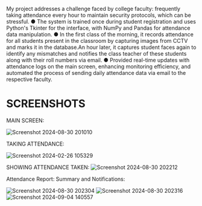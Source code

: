My project addresses a challenge faced by college faculty: frequently taking attendance every hour to maintain
security protocols, which can be stressful.
● The system is trained once during student registration and uses Python's Tkinter for the interface, with NumPy
and Pandas for attendance data manipulation.
● In the first class of the morning, it records attendance for all students present in the classroom by capturing
images from CCTV and marks it in the database.An hour later, it captures student faces again to identify any
mismatches and notifies the class teacher of these students along with their roll numbers via email.
● Provided real-time updates with attendance logs on the main screen, enhancing monitoring efficiency, and
automated the process of sending daily attendance data via email to the respective faculty.



# SCREENSHOTS
MAIN SCREEN:

![Screenshot 2024-08-30 201010](https://github.com/user-attachments/assets/f118a2c4-6bef-4bc2-bc52-3c16e8020b23)

TAKING ATTENDANCE:

![Screenshot 2024-02-26 105329](https://github.com/dandusaikrishna/Face-Recognition-Integrated-Attendance-System-with-GUI-/assets/138280007/4b837825-eecb-4dcb-b16f-cb445532f2c6)

SHOWING ATTENDANCE TAKEN:
![Screenshot 2024-08-30 202212](https://github.com/user-attachments/assets/0efa64a2-b0bf-4d0e-b298-4a9f30634be4)


Attendance Report: Summary and Notifications:


![Screenshot 2024-08-30 202304](https://github.com/user-attachments/assets/09ffd7d8-c63d-455d-a83b-05cf8e5c5f60)
![Screenshot 2024-08-30 202316](https://github.com/user-attachments/assets/81aaae5b-3e95-4246-a33c-09873b10c77c)![Screenshot 2024-09-04 140557](https://github.com/user-attachments/assets/ebf63a07-9e57-4f1d-afd6-7cc35be1c405)

